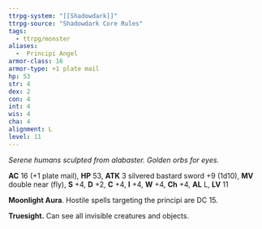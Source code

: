 ```yaml
---
ttrpg-system: "[[Shadowdark]]"
ttrpg-source: "Shadowdark Core Rules"
tags:
  - ttrpg/monster
aliases:
  -  Principi Angel
armor-class: 16
armor-type: +1 plate mail
hp: 53
str: 4
dex: 2
con: 4
int: 4
wis: 4
cha: 4
alignment: L
level: 11
---
```


_Serene humans sculpted from alabaster. Golden orbs for eyes._

**AC** 16 (+1 plate mail), **HP** 53, **ATK** 3 silvered bastard sword +9 (1d10), **MV** double near (fly), **S** +4, **D** +2, **C** +4, **I** +4, **W** +4, **Ch** +4, **AL** L, **LV** 11

**Moonlight Aura**. Hostile spells targeting the principi are DC 15.

**Truesight.** Can see all invisible creatures and objects.

